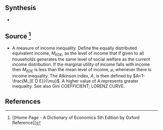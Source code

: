 ## Synthesis
- 
## Source [^1]
- A measure of income inequality. Define the equally distributed equivalent income, $M_{E D E}$, as the level of income that if given to all households generates the same level of social welfare as the current income distribution. If the marginal utility of income falls with income then $M_{E D E}$ is less than the mean level of income, $\mu$, whenever there is income inequality. The Atkinson index, $A$, is then defined by $A=1-\frac{M_{E D E}}{\mu}$. A higher value of $A$ represents greater inequality. See also Gini COEFFICIENT; LORENZ CURVE.
## References

[^1]: [[Home Page - A Dictionary of Economics 5th Edition by Oxford Reference]]